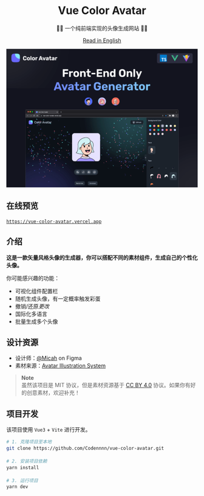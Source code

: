 <div align="center">
  <h1>Vue Color Avatar</h1>

  <p>🧑‍🦱 一个纯前端实现的头像生成网站 🧑‍🦳</p>

[Read in English](./README-EN.md)

</div>

<a href="https://vue-color-avatar.vercel.app" target="_blank">
  <img src="./images/social-preview-1.png" alt="website-preview" />
</a>

## 在线预览

[`https://vue-color-avatar.vercel.app`](https://vue-color-avatar.vercel.app)

## 介绍

**这是一款矢量风格头像的生成器，你可以搭配不同的素材组件，生成自己的个性化头像。**

你可能感兴趣的功能：

- 可视化组件配置栏
- 随机生成头像，有一定概率触发彩蛋
- 撤销/还原*更改*
- 国际化多语言
- 批量生成多个头像

## 设计资源

- 设计师：[@Micah](https://www.figma.com/@Micah) on Figma
- 素材来源：[Avatar Illustration System](https://www.figma.com/community/file/829741575478342595)

> **Note**  
> 虽然该项目是 MIT 协议，但是素材资源基于 [CC BY 4.0](https://creativecommons.org/licenses/by/4.0/) 协议。如果你有好的创意素材，欢迎补充！

## 项目开发

该项目使用 `Vue3` + `Vite` 进行开发。

```sh
# 1. 克隆项目至本地
git clone https://github.com/Codennnn/vue-color-avatar.git

# 2. 安装项目依赖
yarn install

# 3. 运行项目
yarn dev
```
